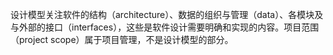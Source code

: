 设计模型关注软件的结构（architecture）、数据的组织与管理（data）、各模块及与外部的接口（interfaces），这些是软件设计需要明确和实现的内容。项目范围（project scope）属于项目管理，不是设计模型的部分。
